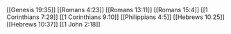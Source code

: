 [[Genesis 19:35]]
[[Romans 4:23]]
[[Romans 13:11]]
[[Romans 15:4]]
[[1 Corinthians 7:29]]
[[1 Corinthians 9:10]]
[[Philippians 4:5]]
[[Hebrews 10:25]]
[[Hebrews 10:37]]
[[1 John 2:18]]

